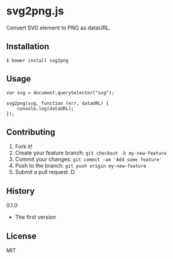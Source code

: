 # svg2png.js

Convert SVG element to PNG as dataURL.

## Installation

```
$ bower install svg2png
```

## Usage

```
var svg = document.querySelector("svg");

svg2png(svg, function (err, dataURL) {
    console.log(dataURL);
});
```

## Contributing

1. Fork it!
2. Create your feature branch: `git checkout -b my-new-feature`
3. Commit your changes: `git commit -am 'Add some feature'`
4. Push to the branch: `git push origin my-new-feature`
5. Submit a pull request :D

## History

0.1.0

* The first version

## License

MIT
